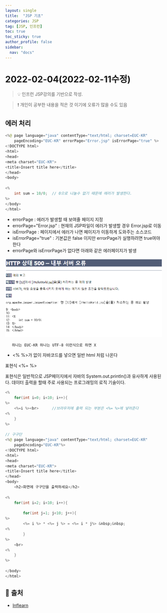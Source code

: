```yaml
---
layout: single
title:  "JSP 기초"
categories: JSP 
tag: [JSP, 인프런]
toc: true
toc_sticky: true
author_profile: false
sidebar:
  nav: "docs"
---
```


# 2022-02-04(2022-02-11수정)

<!--Quote-->
> 💡 인프런 JSP강의를 기반으로 작성.

> ❗ 개인이 공부한 내용을 적은 것 이기에 오류가 많을 수도 있음 



## 에러 처리

```java
<%@ page language="java" contentType="text/html; charset=EUC-KR"
    pageEncoding="EUC-KR" errorPage="Error.jsp" isErrorPage="true" %>
<!DOCTYPE html>
<html>
<head>
<meta charset="EUC-KR">
<title>Insert title here</title>
</head>
<body>

<%
	int sum = 10/0;  // 0으로 나눌수 없기 때문에 에러가 발생한다. 
%>
</body>
</html>

```
- errorPage :  에러가 발생할 때 보여줄 페이지 지정
- errorPage="Error.jsp" : 현재의 JSP파일이 에러가 발생할 경우 Error.jsp로 이동
- isErrorPage : 페이지에서 에러가 나면 페이지가 이동하게 도와주는 소스코드
- isErrorPage="true" :  기본값은 false 이지만 errorPage가 실행하려면 true여야 한다
- errorPage와 isErrorPage가 없다면 아래와 같은 에러페이지가 발생
    
![error.png](/assets/images/posts/2022-02-11//error.png)
    


       하나는 EUC-KR 하나는 UTF-8 이런식으로 하면 X

- <% %>가 없이 자바코드를 넣으면 일반 html 처럼 나온다


표현식 <%= %>

표현식은 일반적으로 JSP페이지에서 자바의 System.out.println()과 유사하게 사용된다. 데이터 출력을 할때 주로 사용되는 프로그래밍의 로직 기술이다. 

```java
<%
	for(int i=0; i<10; i++){
%>	
	<%=i %><br>      //브라우저에 출력 되는 부분은 <%= %>에 넣어준다 
<% 
	}
%>

// 구구단 
<%@ page language="java" contentType="text/html; charset=EUC-KR"
    pageEncoding="EUC-KR"%>
<!DOCTYPE html>
<html>
<head>
<meta charset="EUC-KR">
<title>Insert title here</title>
</head>
<body>
	<h2>화면에 구구단을 출력하세요</h2>
	
<%
	for(int i=2; i<10; i++){ 	
		
		for(int j=1; j<10; j++){
%>
		<%= i %> * <%= j %> = <%= i * j%> &nbsp;&nbsp;
<% 			
		}
%>
	<br>
<%
	}
%>

</body>
</html>
```

## 📑 출처 
 - [Inflearn](https://www.inflearn.com/course/jsp-%EC%9B%B9%EA%B0%9C%EB%B0%9C-%EC%87%BC%ED%95%91%EB%AA%B0-%ED%94%84%EB%A1%9C%EA%B7%B8%EB%9E%98%EB%B0%8D/dashboard)
